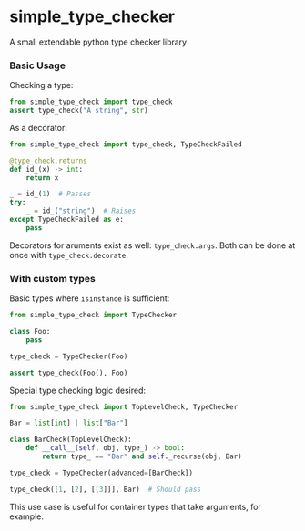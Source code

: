 # simple\_type\_checker

A small extendable python type checker library

### Basic Usage

Checking a type:
```python
from simple_type_check import type_check
assert type_check("A string", str)
```

As a decorator:
```python
from simple_type_check import type_check, TypeCheckFailed

@type_check.returns
def id_(x) -> int:
    return x

_ = id_(1)  # Passes
try:
    _ = id_("string")  # Raises
except TypeCheckFailed as e:
    pass
```

Decorators for aruments exist as well: `type_check.args`.
Both can be done at once with `type_check.decorate`.

### With custom types

Basic types where `isinstance` is sufficient:
```python
from simple_type_check import TypeChecker

class Foo:
    pass

type_check = TypeChecker(Foo)

assert type_check(Foo(), Foo)
```

Special type checking logic desired:
```python
from simple_type_check import TopLevelCheck, TypeChecker

Bar = list[int] | list["Bar"]

class BarCheck(TopLevelCheck):
    def __call__(self, obj, type_) -> bool:
        return type_ == "Bar" and self._recurse(obj, Bar)

type_check = TypeChecker(advanced=[BarCheck])

type_check([1, [2], [[3]]], Bar)  # Should pass
```
This use case is useful for container types that take arguments, for example.
